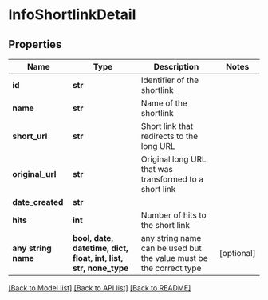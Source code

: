 # InfoShortlinkDetail


## Properties
Name | Type | Description | Notes
------------ | ------------- | ------------- | -------------
**id** | **str** | Identifier of the shortlink | 
**name** | **str** | Name of the shortlink | 
**short_url** | **str** | Short link that redirects to the long URL | 
**original_url** | **str** | Original long URL that was transformed to a short link | 
**date_created** | **str** |  | 
**hits** | **int** | Number of hits to the short link | 
**any string name** | **bool, date, datetime, dict, float, int, list, str, none_type** | any string name can be used but the value must be the correct type | [optional]

[[Back to Model list]](../../README.md#models) [[Back to API list]](../../README.md#available-methods) [[Back to README]](../../README.md)


